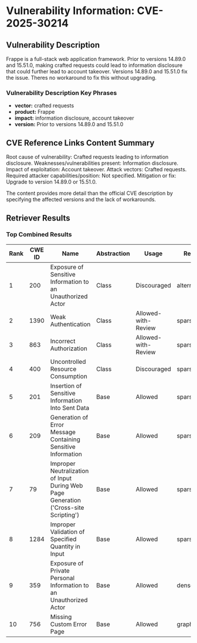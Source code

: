 # Vulnerability Information: CVE-2025-30214

## Vulnerability Description
Frappe is a full-stack web application framework. Prior to versions 14.89.0 and 15.51.0, making crafted requests could lead to information disclosure that could further lead to account takeover. Versions 14.89.0 and 15.51.0 fix the issue. Theres no workaround to fix this without upgrading.

### Vulnerability Description Key Phrases
- **vector:** crafted requests
- **product:** Frappe
- **impact:** information disclosure, account takeover
- **version:** Prior to versions 14.89.0 and 15.51.0

## CVE Reference Links Content Summary
Root cause of vulnerability: Crafted requests leading to information disclosure.
Weaknesses/vulnerabilities present: Information disclosure.
Impact of exploitation: Account takeover.
Attack vectors: Crafted requests.
Required attacker capabilities/position: Not specified.
Mitigation or fix: Upgrade to version 14.89.0 or 15.51.0.

The content provides more detail than the official CVE description by specifying the affected versions and the lack of workarounds.

## Retriever Results

### Top Combined Results

| Rank | CWE ID | Name | Abstraction | Usage  | Retrievers | Individual Scores |
|------|--------|------|-------------|-------|------------|-------------------|
| 1 | 200 | Exposure of Sensitive Information to an Unauthorized Actor | Class | Discouraged | alternate_terms | 0.800 |
| 2 | 1390 | Weak Authentication | Class | Allowed-with-Review | sparse | 0.089 |
| 3 | 863 | Incorrect Authorization | Class | Allowed-with-Review | sparse | 0.084 |
| 4 | 400 | Uncontrolled Resource Consumption | Class | Discouraged | sparse | 0.082 |
| 5 | 201 | Insertion of Sensitive Information Into Sent Data | Base | Allowed | sparse | 0.082 |
| 6 | 209 | Generation of Error Message Containing Sensitive Information | Base | Allowed | sparse | 0.081 |
| 7 | 79 | Improper Neutralization of Input During Web Page Generation ('Cross-site Scripting') | Base | Allowed | sparse | 0.081 |
| 8 | 1284 | Improper Validation of Specified Quantity in Input | Base | Allowed | sparse | 0.079 |
| 9 | 359 | Exposure of Private Personal Information to an Unauthorized Actor | Base | Allowed | dense | 0.420 |
| 10 | 756 | Missing Custom Error Page | Base | Allowed | graph | 0.002 |


